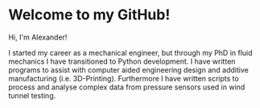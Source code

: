 # Welcome to my GitHub!

Hi, I'm Alexander!

I started my career as a mechanical engineer, but through my PhD in fluid mechanics I have transitioned to Python development. I have written programs to assist with computer aided engineering design and additive manufacturing (i.e. 3D-Printing). Furthermore I have written scripts to process and analyse complex data from pressure sensors used in wind tunnel testing.
